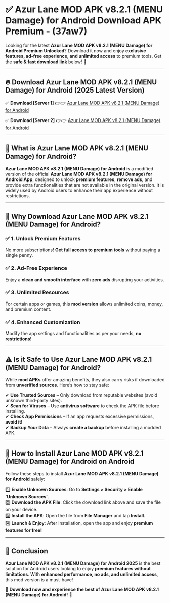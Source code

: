
# ✅ Azur Lane MOD APK v8.2.1 (MENU Damage) for Android Download APK Premium -  (37aw7) 

Looking for the latest **Azur Lane MOD APK v8.2.1 (MENU Damage) for Android Premium Unlocked**? Download it now and enjoy **exclusive features, ad-free experience, and unlimited access** to premium tools. Get the **safe & fast download link** below! 🚀

---

## 🔥 Download Azur Lane MOD APK v8.2.1 (MENU Damage) for Android (2025 Latest Version)

✅ **Download [Server 1]** 👉👉 [Azur Lane MOD APK v8.2.1 (MENU Damage) for Android ](https://apkcomod.com?title=Azur_Lane_MOD_APK_v8.2.1_(MENU_Damage)_for_Android)  

✅ **Download [Server 2]** 👉👉 [Azur Lane MOD APK v8.2.1 (MENU Damage) for Android ](https://apkcomod.com?title=Azur_Lane_MOD_APK_v8.2.1_(MENU_Damage)_for_Android)  


---

## 📌 What is Azur Lane MOD APK v8.2.1 (MENU Damage) for Android?

**Azur Lane MOD APK v8.2.1 (MENU Damage) for Android** is a modified version of the official **Azur Lane MOD APK v8.2.1 (MENU Damage) for Android App**, designed to unlock **premium features**, **remove ads**, and provide extra functionalities that are not available in the original version. It is widely used by Android users to enhance their app experience without restrictions.

---

## 🌟 Why Download Azur Lane MOD APK v8.2.1 (MENU Damage) for Android?

### ✅ 1. Unlock Premium Features
No more subscriptions! **Get full access to premium tools** without paying a single penny.

### ✅ 2. Ad-Free Experience
Enjoy a **clean and smooth interface** with **zero ads** disrupting your activities.

### ✅ 3. Unlimited Resources
For certain apps or games, this **mod version** allows unlimited coins, money, and premium content.

### ✅ 4. Enhanced Customization
Modify the app settings and functionalities as per your needs, **no restrictions!**

---

## ⚠️ Is it Safe to Use Azur Lane MOD APK v8.2.1 (MENU Damage) for Android?

While **mod APKs** offer amazing benefits, they also carry risks if downloaded from **unverified sources**. Here’s how to stay safe:

✔ **Use Trusted Sources** – Only download from reputable websites (avoid unknown third-party sites).  
✔ **Scan for Viruses** – Use **antivirus software** to check the APK file before installing.  
✔ **Check App Permissions** – If an app requests excessive permissions, **avoid it!**  
✔ **Backup Your Data** – Always **create a backup** before installing a modded APK.

---

## 📲 How to Install Azur Lane MOD APK v8.2.1 (MENU Damage) for Android on Android

Follow these steps to install **Azur Lane MOD APK v8.2.1 (MENU Damage) for Android** safely:

1️⃣ **Enable Unknown Sources**: Go to **Settings > Security > Enable 'Unknown Sources'**.  
2️⃣ **Download the APK File**: Click the download link above and save the file on your device.  
3️⃣ **Install the APK**: Open the file from **File Manager** and tap **Install**.  
4️⃣ **Launch & Enjoy**: After installation, open the app and enjoy **premium features for free!**

---

## 🚀 Conclusion

**Azur Lane MOD APK v8.2.1 (MENU Damage) for Android 2025** is the best solution for Android users looking to enjoy **premium features without limitations**. With **enhanced performance, no ads, and unlimited access**, this mod version is a must-have!

🔻 **Download now and experience the best of Azur Lane MOD APK v8.2.1 (MENU Damage) for Android!** 🔻

